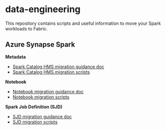 # data-engineering

This repository contains scripts and useful information to move your Spark workloads to Fabric.

## Azure Synapse Spark

**Metadata**

- [Spark Catalog HMS migration guidance doc]()
- [Spark Catalog HMS migration scripts](/spark-metadata/hms-migration)

**Notebook**

- [Notebook migration guidance doc]()
- [Notebook migration scripts](/spark-notebooks)

**Spark Job Definition (SJD)**

- [SJD migration guidance doc]()
- [SJD migration scripts](/spark-jobs)
